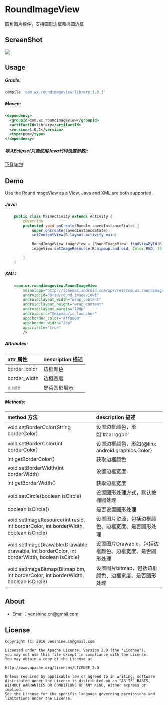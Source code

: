 # RoundImageView
圆角图片控件，支持圆形边框和椭圆边框

ScreenShot
--
![](https://github.com/venshine/RoundImageView/blob/master/screenshot/screenshot.png)

Usage
--
##### Gradle:
```groovy
compile 'com.wx.roundimageview:library:1.0.1'
```

##### Maven:
```xml
<dependency>
  <groupId>com.wx.roundimageview</groupId>
  <artifactId>library</artifactId>
  <version>1.0.1</version>
  <type>pom</type>
</dependency>
```

##### 导入Eclipse(只能使用Java代码设置参数):
[下载jar包](https://github.com/venshine/RoundImageView/blob/master/library/roundimageview.jar)


Demo
--
Use the RoundImageView as a View, Java and XML are both supported.

##### Java:
```Java
    public class MainActivity extends Activity {
        @Override
        protected void onCreate(Bundle savedInstanceState) {
            super.onCreate(savedInstanceState);
            setContentView(R.layout.activity_main)

            RoundImageView imageView = (RoundImageView) findViewById(R.id.round_imageview);
            imageView.setImageResource(R.mipmap.android, Color.RED, 10, true);

        }
    }
```

##### XML:
```xml
    <com.wx.roundimageview.RoundImageView
        xmlns:app="http://schemas.android.com/apk/res/com.wx.roundimageview.demo"
        android:id="@+id/round_imageview1"
        android:layout_width="wrap_content"
        android:layout_height="wrap_content"
        android:layout_margin="10dp"
        android:src="@mipmap/ic_launcher"
        app:border_color="#ff0000"
        app:border_width="2dp"
        app:circle="true"
        />
```

##### Attributes:
| attr 属性          | description 描述 |
|:---				 |:---|
| border_color  	     | 边框颜色 |
| border_width  	     |边框宽度 |
| circle	 	 | 是否圆形展示 |


##### Methods:
| method 方法          | description 描述 |
|:---				 |:---|
| void setBorderColor(String borderColor)  	     | 设置边框颜色，形如'#aarrggbb' |
| void setBorderColor(int borderColor) 	     |设置边框颜色，形如{@link android.graphics.Color} |
| int getBorderColor()	 	 | 获取边框颜色 |
| void setBorderWidth(int borderWidth)  	     | 设置边框宽度 |
| int getBorderWidth() 	     |获取边框宽度 |
| void setCircle(boolean isCircle)	 	 | 设置圆形处理方式，默认按椭圆处理 |
| boolean isCircle()  	     |是否设置圆形处理 |
| void setImageResource(int resId, int borderColor, int borderWidth, boolean isCircle)	 	 | 设置图片资源，包括边框颜色、边框宽度、是否圆形处理 |
| void setImageDrawable(Drawable drawable, int borderColor, int borderWidth, boolean isCircle) 	     |设置图片Drawable，包括边框颜色、边框宽度、是否圆形处理 |
| void setImageBitmap(Bitmap bm, int borderColor, int borderWidth, boolean isCircle)	 	 | 设置图片bitmap，包括边框颜色、边框宽度、是否圆形处理 |


About
--
* Email：venshine.cn@gmail.com

License
--
    Copyright (C) 2016 venshine.cn@gmail.com

    Licensed under the Apache License, Version 2.0 (the "License");
    you may not use this file except in compliance with the License.
    You may obtain a copy of the License at

    http://www.apache.org/licenses/LICENSE-2.0

    Unless required by applicable law or agreed to in writing, software
    distributed under the License is distributed on an "AS IS" BASIS,
    WITHOUT WARRANTIES OR CONDITIONS OF ANY KIND, either express or implied.
    See the License for the specific language governing permissions and
    limitations under the License.

